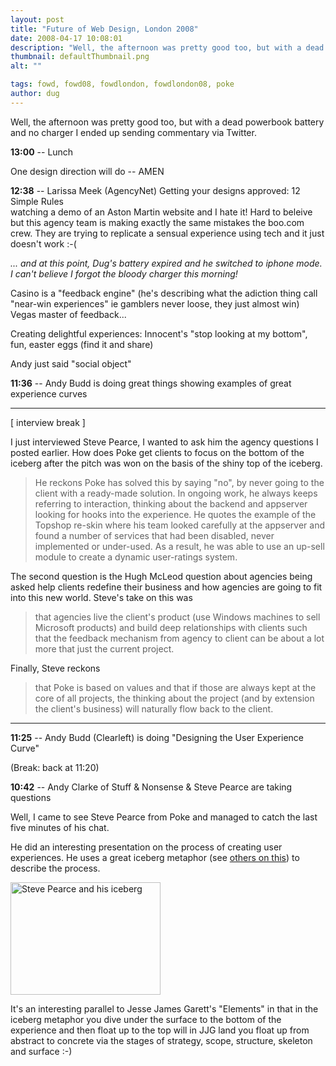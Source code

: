 ```yaml
---
layout: post
title: "Future of Web Design, London 2008"
date: 2008-04-17 10:08:01
description: "Well, the afternoon was pretty good too, but with a dead powerbook battery and no charger I ended up sending commentary via Twitter. 13 -- 00 &#8212; Lunch One design direction will do &#8212; AMEN 12 -- 38 &#8212; Larissa Meek (AgencyNet) Getting your&#8230;"
thumbnail: defaultThumbnail.png
alt: ""

tags: fowd, fowd08, fowdlondon, fowdlondon08, poke
author: dug
---
```


<p>Well, the afternoon was pretty good too, but with a dead powerbook battery and no charger I ended up sending commentary via Twitter.</p>

<p><strong>13:00</strong> -- Lunch</p>

<p>One design direction will do -- <span class="caps">AMEN</span></p>

<p><strong>12:38</strong> -- Larissa Meek (AgencyNet) Getting your designs approved: 12 Simple Rules<br />
watching a demo of an Aston Martin website and I hate it! Hard to beleive but this agency team is making exactly the same mistakes the boo.com crew. They are trying to replicate a sensual experience using tech and it just doesn't work :-(</p>

<p><em>... and at this point, Dug's battery expired and he switched to iphone mode. I can't believe I forgot the bloody charger this morning!</em></p>

<p>Casino is a "feedback engine" (he's describing what the adiction thing call "near-win experiences" ie gamblers never loose, they just almost win) Vegas master of feedback...</p>

<p>Creating delightful experiences: Innocent's "stop looking at my bottom", fun, easter eggs (find it and share)</p>

<p>Andy just said "social object"</p>

<!-- wine glass example , new queue -->

<p><strong>11:36</strong> -- Andy Budd is doing great things showing examples of great experience curves</p>

<p><hr noshade="noshade" size="1" /></p>

<p>[ interview break ]</p>

<p>I just interviewed Steve Pearce, I wanted to ask him the agency questions I posted earlier. How does Poke get clients to focus on the bottom of the iceberg after the pitch was won on the basis of the shiny top of the iceberg.</p>

<blockquote><p>He reckons Poke has solved this by saying "no", by never going to the client with a ready-made solution. In ongoing work, he always keeps referring to interaction, thinking about the backend and appserver looking for hooks into the experience. He quotes the example of the Topshop re-skin where his team looked carefully at the appserver and found a number of services that had been disabled, never implemented or under-used. As a result, he was able to use an up-sell module to create a dynamic user-ratings system.</p></blockquote>

<p>The second question is the Hugh McLeod question about agencies being asked help clients redefine their business and how agencies are going to fit into this new world. Steve's take on this was</p>

<blockquote><p>that agencies live the client's product (use Windows machines to sell Microsoft products) and build deep relationships with clients such that the feedback mechanism from agency to client can be about a lot more that just the current project. </p></blockquote>

<p>Finally, Steve reckons</p>

<blockquote><p>that Poke is based on values and that if those are always kept at the core of all projects, the thinking about the project (and by extension the client's business) will naturally flow back to the client.</p></blockquote>

<p><hr noshade="noshade" size="1" /></p>

<p><strong>11:25</strong> -- Andy Budd (Clearleft) is doing "Designing the User Experience Curve"</p>

<p>(Break: back at 11:20)</p>

<p><strong>10:42</strong> -- Andy Clarke of Stuff &amp; Nonsense &amp; Steve Pearce are taking questions</p>

<p>Well, I came to see Steve Pearce from Poke and managed to catch the last five minutes of his chat. </p>

<p>He did an interesting presentation on the process of creating user experiences. He uses a great iceberg metaphor (see <a href="http://tinyurl.com/6lestu">others on this</a>) to describe the process.</p>

<p><a href="http://www.flickr.com/photos/bozo/2420073221/" title="Steve Pearce and his iceberg by donkeyontheedge, on Flickr"><img src="http://farm4.static.flickr.com/3149/2420073221_674bdc7ce9_m.jpg" width="240" height="180" alt="Steve Pearce and his iceberg" /></a></p>

<p>It's an interesting parallel to Jesse James Garett's "Elements" in that in the iceberg metaphor you dive under the surface to the bottom of the experience and then float up to the top will in <span class="caps">JJG </span>land you float up from abstract to concrete via the stages of strategy, scope, structure, skeleton and surface :-)</p>
